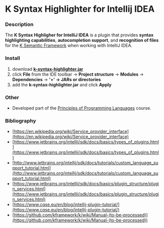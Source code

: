 # K Syntax Highlighter for Intellij IDEA

### Description
The **K Syntax Highligher for IntelliJ IDEA** is a plugin that provides **syntax highlighting capabilities**, **autocompletion support**, and **recognition of files** for the [K Semantic Framework](http://www.kframework.org/index.php/Main_Page) when working with IntelliJ IDEA.

### Install
1. download [**k-syntax-highlighter.jar**](https://github.com/ioanabirsan/K-Syntax-Highlighter-for-Intellij-IDEA/blob/master/MyPlugin/k-syntax-highlighter.jar)
2. click **File** from the IDE toolbar -> **Project structure** -> **Modules** -> **Dependencies** -> **'+' → JARs or directories**
3. add the **k-syntax-highlighter.jar** and click **Apply**

### Other
- Developed part of the [Principles of Programming Languages](https://profs.info.uaic.ro/~arusoaie.andrei/lectures/PLP/2017/plp.html) course.

### Bibliography
- [https://en.wikipedia.org/wiki/Service_provider_interface](https://en.wikipedia.org/wiki/Service_provider_interface)
- [https://www.jetbrains.org/intellij/sdk/docs/basics/types_of_plugins.html](https://www.jetbrains.org/intellij/sdk/docs/basics/types_of_plugins.html)
- [http://www.jetbrains.org/intellij/sdk/docs/tutorials/custom_language_support_tutorial.html](http://www.jetbrains.org/intellij/sdk/docs/tutorials/custom_language_support_tutorial.html)
- [https://www.jetbrains.org/intellij/sdk/docs/basics/plugin_structure/plugin_services.html](https://www.jetbrains.org/intellij/sdk/docs/basics/plugin_structure/plugin_services.html)
- [https://www.cqse.eu/en/blog/intellij-plugin-tutorial/](https://www.cqse.eu/en/blog/intellij-plugin-tutorial/)
- [https://github.com/kframework/k/wiki/Manual-(to-be-processed)](https://github.com/kframework/k/wiki/Manual-(to-be-processed))



